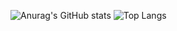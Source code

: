  ![Anurag's GitHub stats](https://github-readme-stats.vercel.app/api?username=anhcaols&show_icons=true&theme=radical&rank_icon=github)
 ![Top Langs](https://github-readme-stats.vercel.app/api/top-langs/?username=anhcaols&theme=radical&layout=compact)

